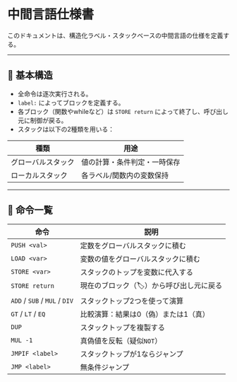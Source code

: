 # 中間言語仕様書

このドキュメントは、構造化ラベル・スタックベースの中間言語の仕様を定義する。

---

## 🧱 基本構造

- 全命令は逐次実行される。
- `label:` によってブロックを定義する。
- 各ブロック（関数やwhileなど）は `STORE return` によって終了し、呼び出し元に制御が戻る。
- スタックは以下の2種類を用いる：

| 種類             | 用途                     |
|------------------|--------------------------|
| グローバルスタック | 値の計算・条件判定・一時保存 |
| ローカルスタック   | 各ラベル/関数内の変数保持     |

---

## 🧮 命令一覧

| 命令         | 説明 |
|--------------|------|
| `PUSH <val>` | 定数をグローバルスタックに積む |
| `LOAD <var>` | 変数の値をグローバルスタックに積む |
| `STORE <var>` | スタックのトップを変数に代入する |
| `STORE return` | 現在のブロック（:label:）から呼び出し元に戻る |
| `ADD` / `SUB` / `MUL` / `DIV` | スタックトップ2つを使って演算 |
| `GT` / `LT` / `EQ` | 比較演算：結果は0（偽）または1（真） |
| `DUP` | スタックトップを複製する |
| `MUL -1` | 真偽値を反転（疑似`NOT`） |
| `JMPIF <label>` | スタックトップが1ならジャンプ |
| `JMP <label>` | 無条件ジャンプ |